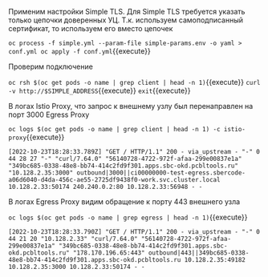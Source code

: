 Применим настройки Simple TLS. Для Simple TLS требуется указать только цепочки доверенных УЦ. Т.к.
используем самоподписанный сертификат, то используем его вместо цепочек

`oc process -f simple.yml --param-file simple-params.env -o yaml > conf.yml
oc apply -f conf.yml`{{execute}}

Проверим подключение

`oc rsh $(oc get pods -o name | grep client | head -n 1)`{{execute}}
`curl -v http://$SIMPLE_ADDRESS`{{execute}}
`exit`{{execute}}

В логах Istio Proxy, что запрос к внешнему узлу был перенаправлен на порт 3000 Egress Proxy

`oc logs $(oc get pods -o name | grep client | head -n 1) -c istio-proxy`{{execute}}

`[2022-10-23T18:28:33.789Z] "GET / HTTP/1.1" 200 - via_upstream - "-" 0 44 28 27 "-" "curl/7.64.0" "56140728-4722-972f-afaa-299e00837e1a" "349bc685-0338-48e8-bb74-414c2fd9f301.apps.sbc-okd.pcbltools.ru" "10.128.2.35:3000" outbound|3000||ci00000000-test-egress.sbercode-a06d6040-d4da-456c-ae55-2725df9438f0-work.svc.cluster.local 10.128.2.33:50174 240.240.0.2:80 10.128.2.33:56948 - -`

В логах Egress Proxy видим обращение к порту 443 внешнего узла

`oc logs $(oc get pods -o name | grep egress | head -n 1)`{{execute}}

`[2022-10-23T18:28:33.790Z] "GET / HTTP/1.1" 200 - via_upstream - "-" 0 44 21 20 "10.128.2.33" "curl/7.64.0" "56140728-4722-972f-afaa-299e00837e1a" "349bc685-0338-48e8-bb74-414c2fd9f301.apps.sbc-okd.pcbltools.ru" "178.170.196.65:443" outbound|443||349bc685-0338-48e8-bb74-414c2fd9f301.apps.sbc-okd.pcbltools.ru 10.128.2.35:49182 10.128.2.35:3000 10.128.2.33:50174 - -`